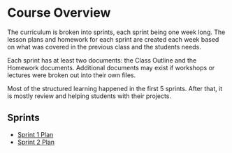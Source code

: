# Course Overview

The curriculum is broken into sprints, each sprint being one week long. The lesson plans and homework for each sprint are created each week based on what was covered in the previous class and the students needs.

Each sprint has at least two documents: the Class Outline and the Homework documents. Additional documents may exist if workshops or lectures were broken out into their own files.

Most of the structured learning happened in the first 5 sprints. After that, it is mostly review and helping students with their projects.

## Sprints

- [Sprint 1 Plan](./01-sprint-plan)
- [Sprint 2 Plan](./02-sprint-plan)

